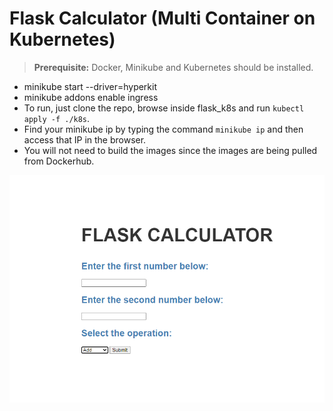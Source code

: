 # Flask Calculator (Multi Container on Kubernetes)

> **Prerequisite:** Docker, Minikube and Kubernetes should be installed.

- minikube start --driver=hyperkit
- minikube addons enable ingress
- To run, just clone the repo, browse inside flask_k8s and run `kubectl apply -f ./k8s`.
- Find your minikube ip by typing the command `minikube ip` and then access that IP in the browser. 
- You will not need to build the images since the images are being pulled from Dockerhub.


![alt text](https://github.com/anand-swaroop-git/flask_micro/blob/master/pngs/showform.PNG?raw=true)

